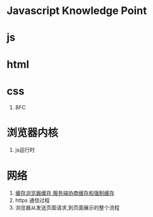 # Javascript Knowledge Point
# js
# html
# css
1. BFC
# 浏览器内核
1. js运行时
# 网络
1. [缓存浏览器缓存 服务端协商缓存和强制缓存](./network/缓存.md)
2. https 通信过程
3. 浏览器从发送页面请求,到页面展示的整个流程
